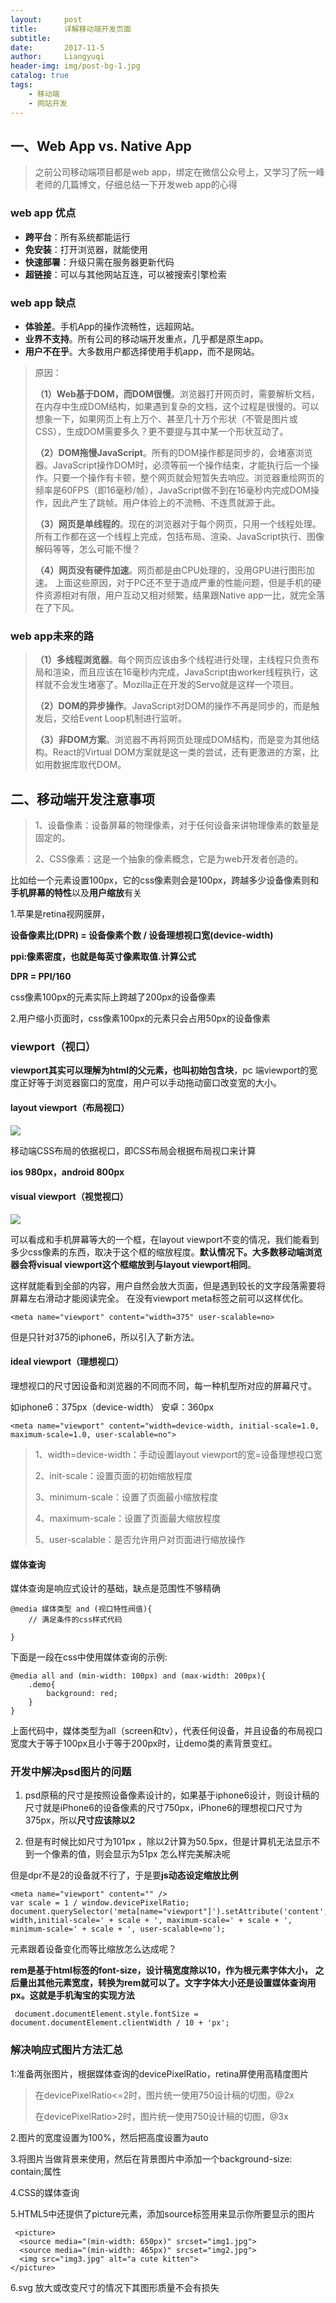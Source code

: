 ```yaml
---
layout:     post
title:      详解移动端开发页面
subtitle:   
date:       2017-11-5
author:     Liangyuqi
header-img: img/post-bg-1.jpg
catalog: true
tags:
    - 移动端
    - 网站开发
---
```


## 一、Web App vs. Native App

> 之前公司移动端项目都是web app，绑定在微信公众号上，又学习了阮一峰老师的几篇博文，仔细总结一下开发web app的心得

### web app 优点

- **跨平台**：所有系统都能运行
- **免安装**：打开浏览器，就能使用
- **快速部署**：升级只需在服务器更新代码
- **超链接**：可以与其他网站互连，可以被搜索引擎检索

### web app 缺点

- **体验差**。手机App的操作流畅性，远超网站。
- **业界不支持**。所有公司的移动端开发重点，几乎都是原生app。
- **用户不在乎**。大多数用户都选择使用手机app，而不是网站。

> 原因：
> 
>**（1）Web基于DOM，而DOM很慢**。浏览器打开网页时，需要解析文档，在内存中生成DOM结构，如果遇到复杂的文档，这个过程是很慢的。可以想象一下，如果网页上有上万个、甚至几十万个形状（不管是图片或CSS），生成DOM需要多久？更不要提与其中某一个形状互动了。
> 
> **（2）DOM拖慢JavaScript**。所有的DOM操作都是同步的，会堵塞浏览器。JavaScript操作DOM时，必须等前一个操作结束，才能执行后一个操作。只要一个操作有卡顿，整个网页就会短暂失去响应。浏览器重绘网页的频率是60FPS（即16毫秒/帧），JavaScript做不到在16毫秒内完成DOM操作，因此产生了跳帧。用户体验上的不流畅、不连贯就源于此。
> 
> **（3）网页是单线程的**。现在的浏览器对于每个网页，只用一个线程处理。所有工作都在这一个线程上完成，包括布局、渲染、JavaScript执行、图像解码等等，怎么可能不慢？
> 
> **（4）网页没有硬件加速**。网页都是由CPU处理的，没用GPU进行图形加速。
> 上面这些原因，对于PC还不至于造成严重的性能问题，但是手机的硬件资源相对有限，用户互动又相对频繁，结果跟Native app一比，就完全落在了下风。

### web app未来的路
> **（1）多线程浏览器**。每个网页应该由多个线程进行处理，主线程只负责布局和渲染，而且应该在16毫秒内完成，JavaScript由worker线程执行，这样就不会发生堵塞了。Mozilla正在开发的Servo就是这样一个项目。
> 
> **（2）DOM的异步操作**。JavaScript对DOM的操作不再是同步的，而是触发后，交给Event Loop机制进行监听。
> 
> **（3）非DOM方案**。浏览器不再将网页处理成DOM结构，而是变为其他结构。React的Virtual DOM方案就是这一类的尝试，还有更激进的方案，比如用数据库取代DOM。

## 二、移动端开发注意事项

> 1、设备像素：设备屏幕的物理像素，对于任何设备来讲物理像素的数量是固定的。
> 
> 2、CSS像素：这是一个抽象的像素概念，它是为web开发者创造的。

比如给一个元素设置100px，它的css像素则会是100px，跨越多少设备像素则和**手机屏幕的特性**以及**用户缩放**有关

1.苹果是retina视网膜屏，

**设备像素比(DPR) = 设备像素个数 / 设备理想视口宽(device-width)**

**ppi:像素密度，也就是每英寸像素取值.计算公式**

**DPR = PPI/160**

css像素100px的元素实际上跨越了200px的设备像素

2.用户缩小页面时，css像素100px的元素只会占用50px的设备像素 

### viewport（视口）

**viewport其实可以理解为html的父元素，也叫初始包含块**，pc 端viewport的宽度正好等于浏览器窗口的宽度，用户可以手动拖动窗口改变宽的大小。

#### layout viewport（布局视口）

![](http://7xlolm.com1.z0.glb.clouddn.com/20150923px4.jpg)

移动端CSS布局的依据视口，即CSS布局会根据布局视口来计算

**ios 980px，android 800px**


#### visual viewport（视觉视口）

![](http://7xlolm.com1.z0.glb.clouddn.com/20150923px5.jpg)

可以看成和手机屏幕等大的一个框，在layout viewport不变的情况，我们能看到多少css像素的东西，取决于这个框的缩放程度。**默认情况下。大多数移动端浏览器会将visual viewport这个框缩放到与layout viewport相同**。

这样就能看到全部的内容，用户自然会放大页面，但是遇到较长的文字段落需要将屏幕左右滑动才能阅读完全。
在没有viewport meta标签之前可以这样优化。
	
	<meta name="viewport" content="width=375" user-scalable=no>

但是只针对375的iphone6，所以引入了新方法。


#### ideal viewport（理想视口）

理想视口的尺寸因设备和浏览器的不同而不同，每一种机型所对应的屏幕尺寸。

如iphone6：375px（device-width）
  安卓：360px

	<meta name="viewport" content="width=device-width, initial-scale=1.0, maximum-scale=1.0, user-scalable=no">

> 1、width=device-width：手动设置layout viewport的宽=设备理想视口宽
> 
> 2、init-scale：设置页面的初始缩放程度
> 
> 3、minimum-scale：设置了页面最小缩放程度
> 
> 4、maximum-scale：设置了页面最大缩放程度
> 
> 5、user-scalable：是否允许用户对页面进行缩放操作

#### 媒体查询

媒体查询是响应式设计的基础，缺点是范围性不够精确

	@media 媒体类型 and (视口特性阀值){
	    // 满足条件的css样式代码
	
	}

下面是一段在css中使用媒体查询的示例:

	@media all and (min-width: 100px) and (max-width: 200px){
	    .demo{
	        background: red;
	    }
	}

上面代码中，媒体类型为all（screen和tv），代表任何设备，并且设备的布局视口宽度大于等于100px且小于等于200px时，让demo类的素背景变红。

### 开发中解决psd图片的问题

1. psd原稿的尺寸是按照设备像素设计的，如果基于iphone6设计，则设计稿的尺寸就是iPhone6的设备像素的尺寸750px，iPhone6的理想视口尺寸为375px，所以**尺寸应该除以2**

2. 但是有时候比如尺寸为101px ，除以2计算为50.5px，但是计算机无法显示不到一个像素的值，则会显示为51px
怎么样完美解决呢

	<meta name="viewport" content="width=device-width,initial-scale=0.5,maximum-scale=0.5,user-scalable=no" />

但是dpr不是2的设备就不行了，于是要**js动态设定缩放比例**

 	<meta name="viewport" content="" />
    var scale = 1 / window.devicePixelRatio;
    document.querySelector('meta[name="viewport"]').setAttribute('content','width=device-width,initial-scale=' + scale + ', maximum-scale=' + scale + ', minimum-scale=' + scale + ', user-scalable=no');

元素跟着设备变化而等比缩放怎么达成呢？

**rem是基于html标签的font-size，设计稿宽度除以10，作为根元素字体大小，
之后量出其他元素宽度，转换为rem就可以了。文字字体大小还是设置媒体查询用px。这就是手机淘宝的实现方法**

	 document.documentElement.style.fontSize = document.documentElement.clientWidth / 10 + 'px';

### 解决响应式图片方法汇总

1:准备两张图片，根据媒体查询的devicePixelRatio，retina屏使用高精度图片

> 在devicePixelRatio<=2时，图片统一使用750设计稿的切图，@2x
> 
> 在devicePixelRatio>2时，图片统一使用750设计稿的切图，@3x


2.图片的宽度设置为100%，然后把高度设置为auto

3.将图片当做背景来使用，然后在背景图片中添加一个background-size: contain;属性
    
4.CSS的媒体查询
   
5.HTML5中还提供了picture元素，添加source标签用来显示你所要显示的图片

     <picture>
      <source media="(min-width: 650px)" srcset="img1.jpg">
      <source media="(min-width: 465px)" srcset="img2.jpg">
      <img src="img3.jpg" alt="a cute kitten">
    </picture>

6.svg 放大或改变尺寸的情况下其图形质量不会有损失

